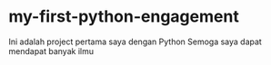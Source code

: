 # my-first-python-engagement
Ini adalah project pertama saya dengan Python
Semoga saya dapat mendapat banyak ilmu
